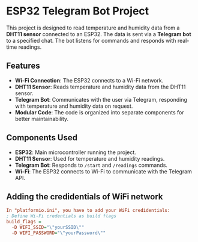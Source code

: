 # ESP32 Telegram Bot Project

This project is designed to read temperature and humidity data from a **DHT11 sensor** connected to an ESP32. The data is sent via a **Telegram bot** to a specified chat. The bot listens for commands and responds with real-time readings.

## Features

- **Wi-Fi Connection**: The ESP32 connects to a Wi-Fi network.
- **DHT11 Sensor**: Reads temperature and humidity data from the DHT11 sensor.
- **Telegram Bot**: Communicates with the user via Telegram, responding with temperature and humidity data on request.
- **Modular Code**: The code is organized into separate components for better maintainability.

## Components Used

- **ESP32**: Main microcontroller running the project.
- **DHT11 Sensor**: Used for temperature and humidity readings.
- **Telegram Bot**: Responds to `/start` and `/readings` commands.
- **Wi-Fi**: The ESP32 connects to Wi-Fi to communicate with the Telegram API.

## Adding the credidentials of WiFi network
```ini
In "platformio.ini", you have to add your WiFi credidentials:
; Define Wi-Fi credentials as build flags
build_flags = 
  -D WIFI_SSID="\"yourSSID\"" 
  -D WIFI_PASSWORD="\"yourPassword\""